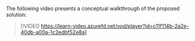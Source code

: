 The following video presents a conceptual walkthrough of the proposed solution:
<br>
> [!VIDEO https://learn-video.azurefd.net/vod/player?id=c11f114b-2a2e-40db-a00a-1c2edbf52e8a]
